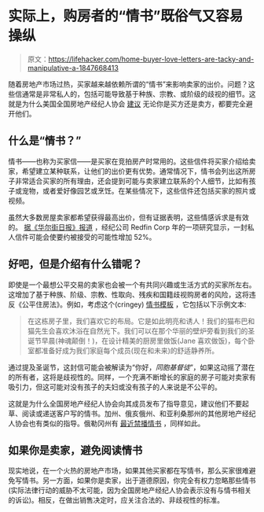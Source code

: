 # 实际上，购房者的“情书”既俗气又容易操纵

> 原文：<https://lifehacker.com/home-buyer-love-letters-are-tacky-and-manipulative-a-1847668413>

随着房地产市场过热，买家越来越依赖所谓的“情书”来影响卖家的出价。问题？这些信通常是非常私人的，包括可能导致基于种族、宗教、或阶级的歧视的细节。这就是为什么美国全国房地产经纪人协会 [建议](https://www.nar.realtor/fair-housing-corner/love-letters-or-liability-letters) 无论你是买方还是卖方，都要完全避开他们。



## **什么是“情书？”**

情书——也称为买家信——是买家在竞拍房产时常用的。这些信件将买家介绍给卖家，希望建立某种联系，让他们的出价更有优势。通常情况下，情书会列出这所房子非常适合买家的所有理由，还会提到可能与卖家建立联系的个人细节，比如有孩子或宠物，或者爱好像园艺或烹饪。在某些情况下，这些信件还包括买家的照片或视频。

虽然大多数房屋卖家都希望获得最高出价，但有证据表明，这些情感诉求是有效的。 [据《华尔街日报》报道](https://www.wsj.com/articles/real-estate-love-letters-spark-concern-over-racial-bias-11631352602) ，经纪公司 Redfin Corp 年的一项研究显示，一封私人信件可能会使要约被接受的可能性增加 52%。

## 好吧，但是介绍有什么错呢？

即使是一个最想公平交易的卖家也会被一个有共同兴趣或生活方式的买家所左右。这增加了基于种族、阶级、宗教、性取向、残疾和国籍歧视购房者的风险，这将违反《公平住房法》。例如，考虑这个(cringey) [情书模板](https://therealestatetrainer.com/real-estate-love-letter-template/) ，它包括以下示例文本:

> 在这栋房子里，我们喜欢它的布局。它是如此明亮和诱人！我们的猫布巴和猫先生会喜欢沐浴在自然光下。我们可以在那个华丽的壁炉旁看到我们的圣诞节早晨(神魂颠倒！)，在设计精美的厨房里做饭(Jane 喜欢做饭)，每个卧室都准备好成为我们家庭每个成员(现在和未来)的舒适静养所。

通过提及圣诞节，这封信可能会被解读为“你好，*同胞基督徒*”，如果这动摇了潜在的所有者，这将是歧视性的。同样，一个充满不断增长的家庭的房子可能对卖家有吸引力，但这可能对没有孩子的夫妇或没有孩子的人来说是不公平的。

这就是为什么全国房地产经纪人协会向其成员发布了指导意见，建议他们不要起草、阅读或递送客户写的情书。加州、俄亥俄州、和亚利桑那州的其他房地产经纪人协会也有类似的指导。俄勒冈州有 [最近禁播情书](https://www.jdsupra.com/legalnews/oregon-bans-home-buyers-love-letters-to-8178034/) ，同样如此。

## 如果你是卖家，避免阅读情书

现实地说，在一个火热的房地产市场，如果其他买家都在写情书，那么买家很难避免写情书。另一方面，如果你是卖家，出于道德原因，你完全有权力忽略那些情书(实际法律行动的威胁不太可能，因为全国房地产经纪人协会表示没有与情书相关的诉讼)。相反，在做出销售决定时，应关注合法的、非歧视性的标准。